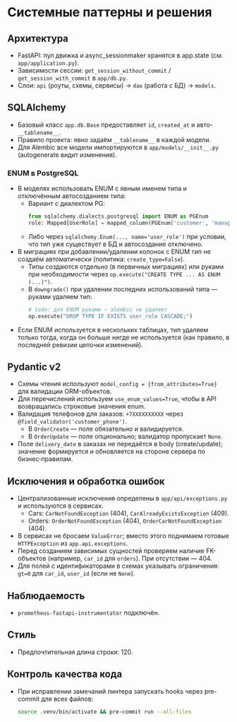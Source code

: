 # Системные паттерны и решения

## Архитектура
- FastAPI: пул движка и async_sessionmaker хранятся в app.state (см. `app/application.py`).
- Зависимости сессии: `get_session_without_commit` / `get_session_with_commit` в `app/db.py`.
- Слои: `api` (роуты, схемы, сервисы) → `dao` (работа с БД) → `models`.

## SQLAlchemy
- Базовый класс `app.db.Base` предоставляет `id`, `created_at` и авто-`__tablename__`.
- Правило проекта: явно задаём `__tablename__` в каждой модели.
- Для Alembic все модели импортируются в `app/models/__init__.py` (autogenerate видит изменения).

### ENUM в PostgreSQL
- В моделях использовать ENUM с явным именем типа и отключённым автосозданием типа:
  - Вариант с диалектом PG:
    ```python
    from sqlalchemy.dialects.postgresql import ENUM as PGEnum
    role: Mapped[UserRole] = mapped_column(PGEnum('customer', 'manager', 'admin', name='user_role', create_type=False))
    ```
  - Либо через `sqlalchemy.Enum(..., name='user_role')` при условии, что тип уже существует в БД и автосоздание отключено.
- В миграциях при добавлении/удалении колонок с ENUM тип не создаём автоматически (политика: `create_type=False`).
  - Типы создаются отдельно (в первичных миграциях) или руками при необходимости через `op.execute("CREATE TYPE ... AS ENUM (...)")`.
  - В `downgrade()` при удалении последних использований типа — руками удаляем тип:
    ```python
    # todo: для ENUM руками — alembic не удаляет
    op.execute("DROP TYPE IF EXISTS user_role CASCADE;")
    ```
- Если ENUM используется в нескольких таблицах, тип удаляем только тогда, когда он больше нигде не используется (как правило, в последней ревизии цепочки изменений).

## Pydantic v2
- Схемы чтения используют `model_config = {from_attributes=True}` для валидации ORM-объектов.
- Для перечислений используем `use_enum_values=True`, чтобы в API возвращались строковые значения enum.
- Валидация телефонов для заказов: `+7XXXXXXXXXX` через `@field_validator('customer_phone')`.
  - В `OrderCreate` — поле обязательно и валидируется.
  - В `OrderUpdate` — поле опционально; валидатор пропускает `None`.
- Поле `delivery_date` в заказах не передаётся в body (create/update); значение формируется и обновляется на стороне сервера по бизнес‑правилам.

## Исключения и обработка ошибок
- Централизованные исключения определены в `app/api/exceptions.py` и используются в сервисах.
  - Cars: `CarNotFoundException` (404), `CarAlreadyExistsException` (409).
  - Orders: `OrderNotFoundException` (404), `OrderCarNotFoundException` (404).
- В сервисах не бросаем `ValueError`; вместо этого поднимаем готовые `HTTPException` из `app.api.exceptions`.
- Перед созданием зависимых сущностей проверяем наличие FK-объектов (например, `car_id` для `orders`). При отсутствии — 404.
- Для полей с идентификаторами в схемах указывать ограничения: `gt=0` для `car_id`, `user_id` (если не `None`).

## Наблюдаемость
- `prometheus-fastapi-instrumentator` подключён.

## Стиль
- Предпочтительная длина строки: 120.

## Контроль качества кода
- При исправлении замечаний линтера запускать hooks через pre-commit для всех файлов:
  ```bash
  source .venv/bin/activate && pre-commit run --all-files
  ```
